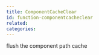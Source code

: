 ```yaml
---
title: ComponentCacheClear
id: function-componentcacheclear
related:
categories:
---
```


flush the component path cache